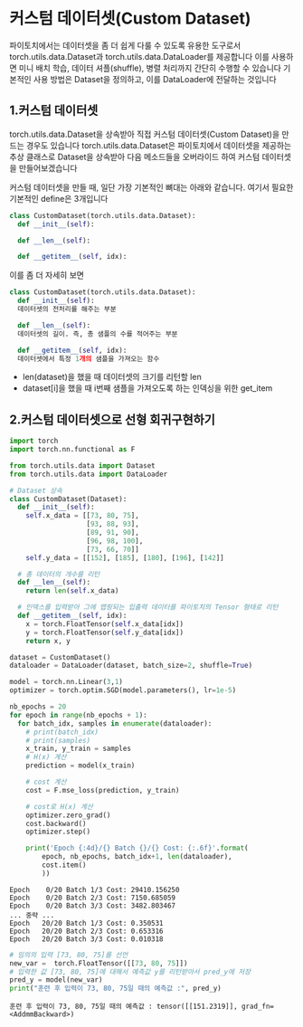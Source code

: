 # 커스텀 데이터셋(Custom Dataset)

파이토치에서는 데이터셋을 좀 더 쉽게 다룰 수 있도록 유용한 도구로서 torch.utils.data.Dataset과 torch.utils.data.DataLoader를 제공합니다
이를 사용하면 미니 배치 학습, 데이터 셔플(shuffle), 병렬 처리까지 간단히 수행할 수 있습니다
기본적인 사용 방법은 Dataset을 정의하고, 이를 DataLoader에 전달하는 것입니다

## 1.커스텀 데이터셋

torch.utils.data.Dataset을 상속받아 직접 커스텀 데이터셋(Custom Dataset)을 만드는 경우도 있습니다
torch.utils.data.Dataset은 파이토치에서 데이터셋을 제공하는 추상 클래스로 Dataset을 상속받아 
다음 메소드들을 오버라이드 하여 커스텀 데이터셋을 만들어보겠습니다 

커스텀 데이터셋을 만들 때, 일단 가장 기본적인 뼈대는 아래와 같습니다. 여기서 필요한 기본적인 define은 3개입니다

```py
class CustomDataset(torch.utils.data.Dataset): 
  def __init__(self):

  def __len__(self):

  def __getitem__(self, idx):
```

이를 좀 더 자세히 보면
```py
class CustomDataset(torch.utils.data.Dataset): 
  def __init__(self):
  데이터셋의 전처리를 해주는 부분

  def __len__(self):
  데이터셋의 길이. 즉, 총 샘플의 수를 적어주는 부분

  def __getitem__(self, idx): 
  데이터셋에서 특정 1개의 샘플을 가져오는 함수
```

* len(dataset)을 했을 때 데이터셋의 크기를 리턴할 len
* dataset[i]을 했을 때 i번째 샘플을 가져오도록 하는 인덱싱을 위한 get_item

## 2.커스텀 데이터셋으로 선형 회귀구현하기

```py
import torch
import torch.nn.functional as F

from torch.utils.data import Dataset
from torch.utils.data import DataLoader
```

```py
# Dataset 상속
class CustomDataset(Dataset): 
  def __init__(self):
    self.x_data = [[73, 80, 75],
                   [93, 88, 93],
                   [89, 91, 90],
                   [96, 98, 100],
                   [73, 66, 70]]
    self.y_data = [[152], [185], [180], [196], [142]]

  # 총 데이터의 개수를 리턴
  def __len__(self): 
    return len(self.x_data)

  # 인덱스를 입력받아 그에 맵핑되는 입출력 데이터를 파이토치의 Tensor 형태로 리턴
  def __getitem__(self, idx): 
    x = torch.FloatTensor(self.x_data[idx])
    y = torch.FloatTensor(self.y_data[idx])
    return x, y
```

```py
dataset = CustomDataset()
dataloader = DataLoader(dataset, batch_size=2, shuffle=True)

model = torch.nn.Linear(3,1)
optimizer = torch.optim.SGD(model.parameters(), lr=1e-5) 
```

```py
nb_epochs = 20
for epoch in range(nb_epochs + 1):
  for batch_idx, samples in enumerate(dataloader):
    # print(batch_idx)
    # print(samples)
    x_train, y_train = samples
    # H(x) 계산
    prediction = model(x_train)

    # cost 계산
    cost = F.mse_loss(prediction, y_train)

    # cost로 H(x) 계산
    optimizer.zero_grad()
    cost.backward()
    optimizer.step()

    print('Epoch {:4d}/{} Batch {}/{} Cost: {:.6f}'.format(
        epoch, nb_epochs, batch_idx+1, len(dataloader),
        cost.item()
        ))
```

```
Epoch    0/20 Batch 1/3 Cost: 29410.156250
Epoch    0/20 Batch 2/3 Cost: 7150.685059
Epoch    0/20 Batch 3/3 Cost: 3482.803467
... 중략 ...
Epoch   20/20 Batch 1/3 Cost: 0.350531
Epoch   20/20 Batch 2/3 Cost: 0.653316
Epoch   20/20 Batch 3/3 Cost: 0.010318
```

```py
# 임의의 입력 [73, 80, 75]를 선언
new_var =  torch.FloatTensor([[73, 80, 75]]) 
# 입력한 값 [73, 80, 75]에 대해서 예측값 y를 리턴받아서 pred_y에 저장
pred_y = model(new_var) 
print("훈련 후 입력이 73, 80, 75일 때의 예측값 :", pred_y) 
```

```
훈련 후 입력이 73, 80, 75일 때의 예측값 : tensor([[151.2319]], grad_fn=<AddmmBackward>)
```
